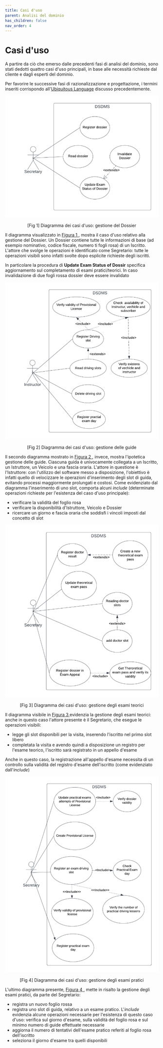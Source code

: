 ```yaml
---
title: Casi d'uso
parent: Analisi del dominio
has_children: false
nav_order: 4
---
```


# Casi d'uso

A partire da ciò che emerso dalle precedenti fasi di analisi del dominio, sono stati dedotti quattro casi d'uso principali, in base alle necessità richieste dal cliente e dagli esperti del dominio.

Per favorire le successive fasi di razionalizzazione e progettazione, i termini inseriti corrispondo all'[Ubiquitous Language](UbiquitousLanguage.md) discusso precedentemente.

<div align="center">
      <img id="fig1" src="img/use_general.png">
      <p align="center" >[Fig 1] Diagramma dei casi d'uso: gestione del Dossier</p>
</div>

Il diagramma visualizzato in <a href="#fig1"> Figura 1 </a>, mostra il caso d'uso relativo alla gestione del Dossier. Un Dossier contiene tutte le informazioni di base (ad esempio nominativo, codice fiscale, numero ti fogli rosa) di un Iscritto.
L'attore che svolge le operazioni è identificato come Segretario: tutte le operazioni visibili sono infatti svolte dopo esplicite richieste degli iscritti.

In particolare la procedura di **Update Exam Status of Dossir** specifica aggiornamento sul completamento di esami pratici/teorici. In caso invalidazione di due fogli rossa dossier deve essere invalidato

<div align="center">
      <img id="fig2" src="img/use_driving.png" >
      <p align="center">[Fig 2] Diagramma dei casi d'uso: gestione delle guide</p>
</div>

Il secondo diagramma mostrato in <a href="#fig2"> Figura 2 </a>, invece, mostra l'ipotetica gestione delle guide.
Ciascuna guida è univocamente collegata a un Iscritto, un Istruttore, un Veicolo e una fascia oraria.
L'attore in questione è l'Istruttore: con l'utilizzo del software messo a disposizione, l'obiettivo è infatti quello di velocizzare le operazioni d'inserimento degli slot di guida, evitando processi maggiormente prolungati e costosi.
Come evidenziato dal diagramma l'inserimento di uno slot, comporta alcuni *include* (determinate operazioni richieste per l'esistenza del caso d'uso principale):
- verificare la validità del foglio rosa
- verificare la disponibilità d'Istruttore, Veicolo e Dossier
- ricercare un giorno e fascia oraria che soddisfi i vincoli imposti dal concetto di slot

<div align="center">
      <img id="fig3" src="img/use_theoretical.png" >
      <p align="center">[Fig 3] Diagramma dei casi d'uso: gestione degli esami teorici </p>
</div>

Il diagramma visibile in <a href="#fig3"> Figura 3 </a> evidenzia la gestione degli esami teorici: anche in questo caso l'attore presente è il Segretario, che esegue le operazioni visibili:
- legge gli slot disponibili per la visita, inserendo l'iscritto nel primo slot libero
- completata la visita e avendo quindi a disposizione un registro per l'esame teorico, l'iscritto sarà registrato in un appello d'esame
  
Anche in questo caso, la registrazione all'appello d'esame necessita di un controllo sulla validità del registro d'esame dell'iscritto (come evidenziato dall'*include*)

<div align="center">
      <img id="fig4" src="img/use_practical.png" >
      <p align="center">[Fig 4] Diagramma dei casi d'uso: gestione degli esami pratici</p>
</div>

L'ultimo diagramma presente, <a href="#fig4"> Figura 4 </a>, mette in risalto la gestione degli esami pratici, da parte del Segretario:
- registra un nuovo foglio rossa
- registra uno slot di guida, relativo a un esame pratico. L'*include* evidenzia alcune operazioni necessarie per l'esistenza di questo caso d'uso: verifica sul giorno d'esame, sulla validità del foglio rosa e sul minimo numero di guide effettuate necessarie
- aggiorna il numero di tentativi dell'esame pratico referiti al foglio rosa dell'iscritto
- seleziona il giorno d'esame tra quelli disponibili